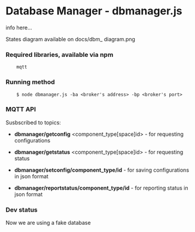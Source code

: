 # Database Manager - dbmanager.js

info here...

States diagram available on docs/dbm_ diagram.png

### Required libraries, available via npm

        mqtt

### Running method

        $ node dbmanager.js -ba <broker's address> -bp <broker's port>

### MQTT API

Susbscribed to topics:

* **dbmanager/getconfig** <component_type[space]id> - for requesting configurations

* **dbmanager/getstatus** <component_type[space]id> - for requesting status

* **dbmanager/setconfig/component_type/id** <config> - for saving configurations in json format

* **dbmanager/reportstatus/component_type/id** <status> - for reporting status in json format

### Dev status

Now we are using a fake database
